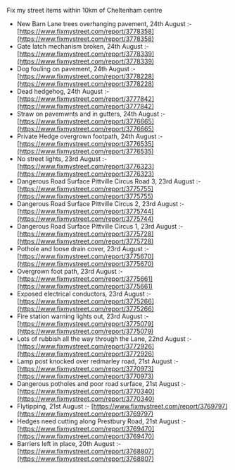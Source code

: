 Fix my street items within 10km of Cheltenham centre

<!-- fix_marker starts -->

- New Barn Lane trees overhanging pavement, 24th August :- [https://www.fixmystreet.com/report/3778358](https://www.fixmystreet.com/report/3778358)
- Gate latch mechanism broken, 24th August :- [https://www.fixmystreet.com/report/3778339](https://www.fixmystreet.com/report/3778339)
- Dog fouling on pavement, 24th August :- [https://www.fixmystreet.com/report/3778228](https://www.fixmystreet.com/report/3778228)
- Dead hedgehog, 24th August :- [https://www.fixmystreet.com/report/3777842](https://www.fixmystreet.com/report/3777842)
- Straw on pavemwnts and in gutters, 24th August :- [https://www.fixmystreet.com/report/3776665](https://www.fixmystreet.com/report/3776665)
- Private Hedge overgrown footpath, 24th August :- [https://www.fixmystreet.com/report/3776535](https://www.fixmystreet.com/report/3776535)
- No street lights, 23rd August :- [https://www.fixmystreet.com/report/3776323](https://www.fixmystreet.com/report/3776323)
- Dangerous Road Surface Pittville Circus Road 3, 23rd August :- [https://www.fixmystreet.com/report/3775755](https://www.fixmystreet.com/report/3775755)
- Dangerous Road Surface Pittville Circus 2, 23rd August :- [https://www.fixmystreet.com/report/3775744](https://www.fixmystreet.com/report/3775744)
- Dangerous Road Surface Pittville Circus 1, 23rd August :- [https://www.fixmystreet.com/report/3775728](https://www.fixmystreet.com/report/3775728)
- Pothole and loose drain cover, 23rd August :- [https://www.fixmystreet.com/report/3775670](https://www.fixmystreet.com/report/3775670)
- Overgrown foot path, 23rd August :- [https://www.fixmystreet.com/report/3775661](https://www.fixmystreet.com/report/3775661)
- Exposed electrical conductors, 23rd August :- [https://www.fixmystreet.com/report/3775266](https://www.fixmystreet.com/report/3775266)
- Fire station warning lights out, 23rd August :- [https://www.fixmystreet.com/report/3775079](https://www.fixmystreet.com/report/3775079)
- Lots of rubbish all the way through the Lane, 22nd August :- [https://www.fixmystreet.com/report/3772926](https://www.fixmystreet.com/report/3772926)
- Lamp post knocked over redmarley road, 21st August :- [https://www.fixmystreet.com/report/3770973](https://www.fixmystreet.com/report/3770973)
- Dangerous potholes and poor road surface, 21st August :- [https://www.fixmystreet.com/report/3770340](https://www.fixmystreet.com/report/3770340)
- Flytipping, 21st August :- [https://www.fixmystreet.com/report/3769797](https://www.fixmystreet.com/report/3769797)
- Hedges need cutting along Prestbury Road, 21st August :- [https://www.fixmystreet.com/report/3769470](https://www.fixmystreet.com/report/3769470)
- Barriers left in place, 20th August :- [https://www.fixmystreet.com/report/3768807](https://www.fixmystreet.com/report/3768807)

<!-- fix_marker ends -->